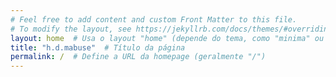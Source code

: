 ```yaml
---
# Feel free to add content and custom Front Matter to this file.
# To modify the layout, see https://jekyllrb.com/docs/themes/#overriding-theme-defaults
layout: home  # Usa o layout "home" (depende do tema, como "minima" ou customizado)
title: "h.d.mabuse"  # Título da página
permalink: /  # Define a URL da homepage (geralmente "/")
---
```

